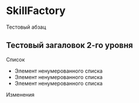 # SkillFactory
Тестовый абзац
## Тестовый загаловок 2-го уровня
Список
* Элемент ненумерованного списка
* Элемент ненумерованного списка
* Элемент ненумерованного списка

Изменения